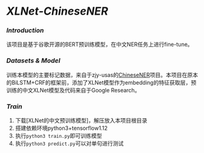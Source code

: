 # *XLNet-ChineseNER*

### *Introduction*

该项目是基于谷歌开源的BERT预训练模型，在中文NER任务上进行fine-tune。

### *Datasets & Model*

训练本模型的主要标记数据，来自于zjy-usas的[ChineseNER](https://github.com/zjy-ucas/ChineseNER)项目。本项目在原本的BiLSTM+CRF的框架前，添加了XLNet模型作为embedding的特征获取层，预训练的中文XLNet模型及代码来自于Google Research。

### *Train*

1. 下载[XLNet的中文预训练模型]，解压放入本项目根目录
2. 搭建依赖环境python3+tensorflow1.12
3. 执行`python3 train.py`即可训练模型
4. 执行`python3 predict.py`可以对单句进行测试
